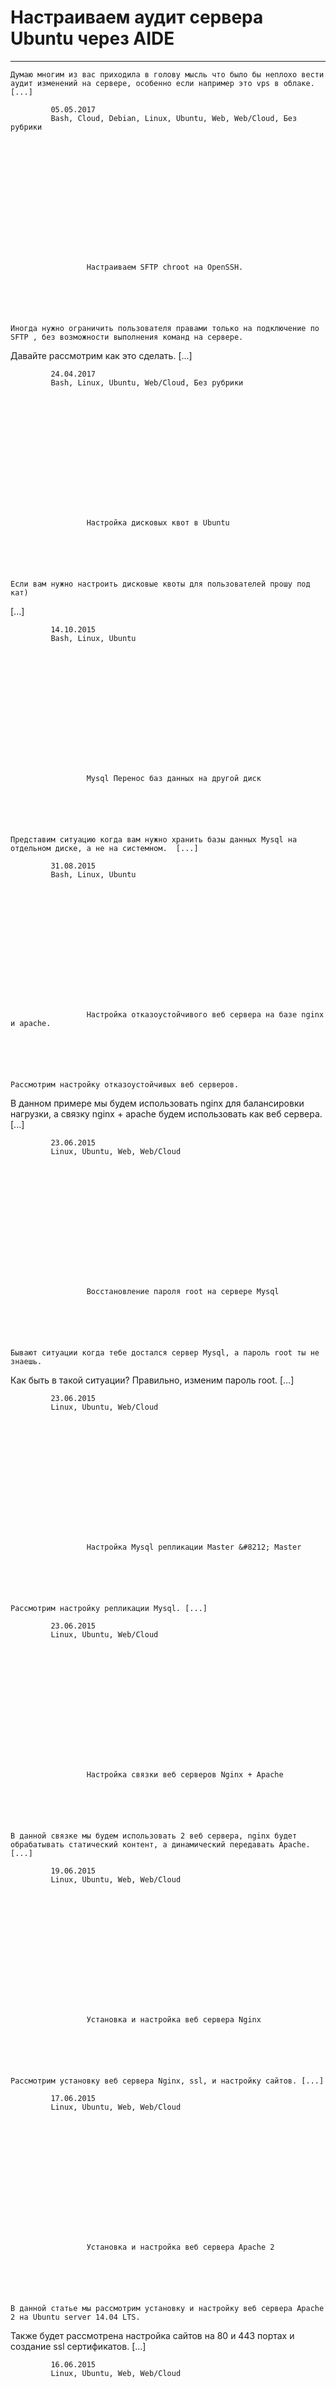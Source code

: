 #                 	 Настраиваем аудит сервера Ubuntu через AIDE   
***            	***

                
			
	
		
    
	Думаю многим из вас приходила в голову мысль что было бы неплохо вести аудит изменений на сервере, особенно если например это vps в облаке.  [...] 
        
             05.05.2017 
             Bash, Cloud, Debian, Linux, Ubuntu, Web, Web/Cloud, Без рубрики 
        
            
        
	
        
                
            
			
		
		
            
    
							
            	
                 
                	 Настраиваем SFTP chroot на OpenSSH. 
                	
                
			
	
		
    
	Иногда нужно ограничить пользователя правами только на подключение по SFTP , без возможности выполнения команд на сервере.
Давайте рассмотрим как это сделать. [...] 
        
             24.04.2017 
             Bash, Linux, Ubuntu, Web/Cloud, Без рубрики 
        
            
        
	
        
                
            
			
		
		
            
    
							
            	
                 
                	 Настройка дисковых квот в Ubuntu 
                	
                
			
	
		
    
	Если вам нужно настроить дисковые квоты для пользователей прошу под кат)
 [...] 
        
             14.10.2015 
             Bash, Linux, Ubuntu 
        
            
        
	
        
                
            
			
		
		
            
    
							
            	
                 
                	 Mysql Перенос баз данных на другой диск 
                	
                
			
	
		
    
	Представим ситуацию когда вам нужно хранить базы данных Mysql на отдельном диске, а не на системном.  [...] 
        
             31.08.2015 
             Bash, Linux, Ubuntu 
        
            
        
	
        
                
            
			
		
		
            
    
							
            	
                 
                	 Настройка отказоустойчивого веб сервера на базе nginx и apache. 
                	
                
			
	
		
    
	Рассмотрим настройку отказоустойчивых веб серверов.
В данном примере мы будем использовать nginx для балансировки нагрузки, а связку nginx + apache будем использовать как веб сервера. [...] 
        
             23.06.2015 
             Linux, Ubuntu, Web, Web/Cloud 
        
            
        
	
        
                
            
			
		
		
            
    
							
            	
                 
                	 Восстановление пароля root на сервере Mysql 
                	
                
			
	
		
    
	Бывают ситуации когда тебе достался сервер Mysql, а пароль root ты не знаешь.
Как быть в такой ситуации? Правильно, изменим пароль root. [...] 
        
             23.06.2015 
             Linux, Ubuntu, Web/Cloud 
        
            
        
	
        
                
            
			
		
		
            
    
							
            	
                 
                	 Настройка Mysql репликации Master &#8212; Master 
                	
                
			
	
		
    
	Рассмотрим настройку репликации Mysql. [...] 
        
             23.06.2015 
             Linux, Ubuntu, Web/Cloud 
        
            
        
	
        
                
            
			
		
		
            
    
							
            	
                 
                	 Настройка связки веб серверов Nginx + Apache 
                	
                
			
	
		
    
	В данной связке мы будем использовать 2 веб сервера, nginx будет обрабатывать статический контент, а динамический передавать Apache. [...] 
        
             19.06.2015 
             Linux, Ubuntu, Web, Web/Cloud 
        
            
        
	
        
                
            
			
		
		
            
    
							
            	
                 
                	 Установка и настройка веб сервера Nginx 
                	
                
			
	
		
    
	Рассмотрим установку веб сервера Nginx, ssl, и настройку сайтов. [...] 
        
             17.06.2015 
             Linux, Ubuntu, Web, Web/Cloud 
        
            
        
	
        
                
            
			
		
		
            
    
							
            	
                 
                	 Установка и настройка веб сервера Apache 2 
                	
                
			
	
		
    
	В данной статье мы рассмотрим установку и настройку веб сервера Apache 2 на Ubuntu server 14.04 LTS.
Также будет рассмотрена настройка сайтов на 80 и 443 портах и создание ssl сертификатов. [...] 
        
             16.06.2015 
             Linux, Ubuntu, Web, Web/Cloud 
        
            
        
	
        
                
            
			
		
		        
	        
        
        
    
        
    
	
        
            
            
            
				Архивы
			
					Февраль 2025
	Октябрь 2019
	Сентябрь 2019
	Июнь 2019
	Март 2019
	Декабрь 2018
	Август 2018
	Июль 2018
	Июнь 2018
	Май 2017
	Апрель 2017
	Июнь 2016
	Май 2016
	Октябрь 2015
	Август 2015
	Июль 2015
	Июнь 2015
	Май 2015
	Апрель 2015
	Март 2015
	Февраль 2015
	Январь 2015
	Декабрь 2014
			
			Календарь
	Февраль 2025
	
	
		Пн
		Вт
		Ср
		Чт
		Пт
		Сб
		Вс
	
	
	
	
		&nbsp;12
	
	
		3456789
	
	
		10111213141516
	
	
		17181920212223
	
	
		2425262728
		&nbsp;
	
	
	
		&laquo; Окт
		&nbsp;
		&nbsp;
	Рубрики
			
					Active Directory
	Asterisk
	Bash
	Cisco
	Cloud
	Debian
	Exchange
	GLPI Service Desk
	Linux
	Office 365
	PowerShell
	Puppet
	Ubuntu
	Web
	Web/Cloud
	Windows
	Windows Server
	Без рубрики
	Виртуализация
	Сети
			
			                 
            
            
        
    
	           
    
    
« Назад«123»Вперед »  
	
    
		
        
             
			
                
                    
                                                  Все права защищены. IT Traveler 2025 
                         
                        
																		                    
                    
				
                
                
    
			
		                            
	
	
                
                
			
                
		
        
	
    
jQuery(document).ready(function($){
  $("a[rel*=lightbox]").colorbox({initialWidth:"30%",initialHeight:"30%",maxWidth:"90%",maxHeight:"90%",opacity:0.8,current:" {current}  {total}",previous:"",close:"Закрыть"});
});
  
    (function (d, w, c) {
        (w[c] = w[c] || []).push(function() {
            try {
                w.yaCounter27780774 = new Ya.Metrika({
                    id:27780774,
                    clickmap:true,
                    trackLinks:true,
                    accurateTrackBounce:true,
                    webvisor:true,
                    trackHash:true
                });
            } catch(e) { }
        });
        var n = d.getElementsByTagName("script")[0],
            s = d.createElement("script"),
            f = function () { n.parentNode.insertBefore(s, n); };
        s.type = "text/javascript";
        s.async = true;
        s.src = "https://mc.yandex.ru/metrika/watch.js";
        if (w.opera == "[object Opera]") {
            d.addEventListener("DOMContentLoaded", f, false);
        } else { f(); }
    })(document, window, "yandex_metrika_callbacks");
  (function(i,s,o,g,r,a,m){i['GoogleAnalyticsObject']=r;i[r]=i[r]||function(){
  (i[r].q=i[r].q||[]).push(arguments)},i[r].l=1*new Date();a=s.createElement(o),
  m=s.getElementsByTagName(o)[0];a.async=1;a.src=g;m.parentNode.insertBefore(a,m)
  })(window,document,'script','//www.google-analytics.com/analytics.js','ga');
  ga('create', 'UA-58126221-1', 'auto');
  ga('send', 'pageview');
